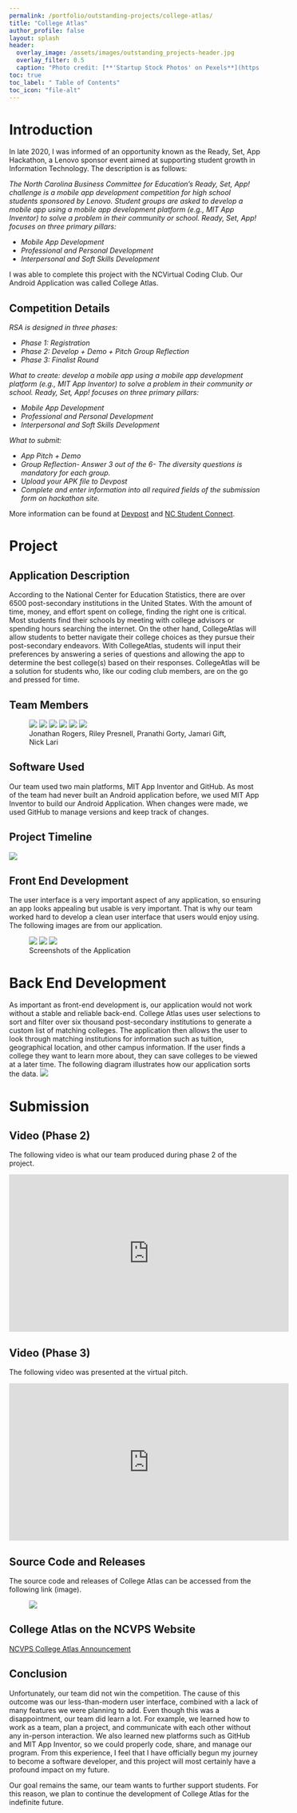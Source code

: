```yaml
---
permalink: /portfolio/outstanding-projects/college-atlas/
title: "College Atlas"
author_profile: false
layout: splash
header:
  overlay_image: /assets/images/outstanding_projects-header.jpg 
  overlay_filter: 0.5
  caption: "Photo credit: [**'Startup Stock Photos' on Pexels**](https://www.pexels.com/photo/blue-printer-paper-7376/)"
toc: true
toc_label: " Table of Contents"
toc_icon: "file-alt"
---
```


# Introduction
In late 2020, I was informed of an opportunity known as the Ready, Set, App Hackathon, a Lenovo sponsor event aimed at supporting student growth in Information Technology. The description is as follows:


*The North Carolina Business Committee for Education’s Ready, Set, App! challenge is a mobile app development competition for high school students sponsored by Lenovo. Student groups are asked to develop a mobile app using a mobile app development platform (e.g., MIT App Inventor) to solve a problem in their community or school. Ready, Set, App! focuses on three primary pillars:*
- *Mobile App Development*
- *Professional and Personal Development*
- *Interpersonal and Soft Skills Development*

I was able to complete this project with the NCVirtual Coding Club. Our Android Application was called College Atlas.

## Competition Details

*RSA is designed in three phases:*
- *Phase 1: Registration*
- *Phase 2: Develop + Demo + Pitch Group Reflection*
- *Phase 3: Finalist Round*

*What to create: develop a mobile app using a mobile app development platform (e.g., MIT App Inventor) to solve a problem in their community or school. Ready, Set, App! focuses on three primary pillars:*
- *Mobile App Development*
- *Professional and Personal Development*
- *Interpersonal and Soft Skills Development*

*What to submit:*
- *App Pitch + Demo*
- *Group Reflection- Answer 3 out of the 6- The diversity questions is mandatory for each group.*
- *Upload your APK file to Devpost*
- *Complete and enter information into all required fields of the submission form on hackathon site.*

More information can be found at <a href="http://web.archive.org/web/20201226191554/https://readysetapp.devpost.com/">Devpost</a> and <a href="https://web.archive.org/web/20210426190800/https://www.ncstudentconnect.com/ready-set-app-virtual-pitch-competition">NC Student Connect</a>.

# Project
## Application Description
According to the National Center for Education Statistics, there are over 6500 post-secondary institutions in the United States. With the amount of time, money, and effort spent on college, finding the right one is critical. Most students find their schools by meeting with college advisors or spending hours searching the internet. On the other hand, CollegeAtlas will allow students to better navigate their college choices as they pursue their post-secondary endeavors. With CollegeAtlas, students will input their preferences by answering a series of questions and allowing the app to determine the best college(s) based on their responses. CollegeAtlas will be a solution for students who, like our coding club members, are on the go and pressed for time.

## Team Members

<figure class="third">
    <a href="/assets/images/NCVirtual Coding Club/College Atlas/jonathan_rogers.jpg"><img src="/assets/images/NCVirtual Coding Club/College Atlas/jonathan_rogers.jpg"></a>
    <a href="/assets/images/NCVirtual Coding Club/College Atlas/riley_presnell.png"><img src="/assets/images/NCVirtual Coding Club/College Atlas/riley_presnell.png"></a>
    <a href="/assets/images/NCVirtual Coding Club/College Atlas/pranathi_gorty.jpg"><img src="/assets/images/NCVirtual Coding Club/College Atlas/pranathi_gorty.jpg"></a>
    <a href="/assets/images/NCVirtual Coding Club/College Atlas/jamari_gift.jpg"><img src="/assets/images/NCVirtual Coding Club/College Atlas/jamari_gift.jpg"></a>
    <a href="/assets/images/NCVirtual Coding Club/College Atlas/Logo.png"><img src="/assets/images/NCVirtual Coding Club/College Atlas/Logo.png"></a>
    <a href="/assets/images/NCVirtual Coding Club/College Atlas/nick_lari.jpg"><img src="/assets/images/NCVirtual Coding Club/College Atlas/nick_lari.jpg"></a>
    <figcaption>Jonathan Rogers, Riley Presnell, Pranathi Gorty, Jamari Gift, Nick Lari</figcaption>
</figure>

## Software Used
Our team used two main platforms, MIT App Inventor and GitHub. As most of the team had never built an Android application before, we used MIT App Inventor to build our Android Application. When changes were made, we used GitHub to manage versions and keep track of changes.

## Project Timeline
<a href="/assets/images/NCVirtual Coding Club/College Atlas/Ready, Set, App Competition Gantt Chart.jpg"><img src="/assets/images/NCVirtual Coding Club/College Atlas/Ready, Set, App Competition Gantt Chart.jpg"></a>

## Front End Development
The user interface is a very important aspect of any application, so ensuring an app looks appealing but usable is very important. That is why our team worked hard to develop a clean user interface that users would enjoy using. The following images are from our application.

<figure class="third">
    <a href="/assets/images/NCVirtual Coding Club/College Atlas/Location_Screen.jpg"><img src="/assets/images/NCVirtual Coding Club/College Atlas/Location_Screen.jpg"></a>
    <a href="/assets/images/NCVirtual Coding Club/College Atlas/College_List.jpg"><img src="/assets/images/NCVirtual Coding Club/College Atlas/College_List.jpg"></a>
    <a href="/assets/images/NCVirtual Coding Club/College Atlas/College_Information.jpg"><img src="/assets/images/NCVirtual Coding Club/College Atlas/College_Information.jpg"></a>
    <figcaption>Screenshots of the Application</figcaption>
</figure>

# Back End Development
As important as front-end development is, our application would not work without a stable and reliable back-end. College Atlas uses user selections to sort and filter over six thousand post-secondary institutions to generate a custom list of matching colleges. The application then allows the user to look through matching institutions for information such as tuition, geographical location, and other campus information. If the user finds a college they want to learn more about, they can save colleges to be viewed at a later time. The following diagram illustrates how our application sorts the data.
<a href="/assets/images/NCVirtual Coding Club/College Atlas/College Atlas Diagram.png"><img src="/assets/images/NCVirtual Coding Club/College Atlas/College Atlas Diagram.png"></a>

# Submission

## Video (Phase 2)
The following video is what our team produced during phase 2 of the project.
<iframe width="560" height="315" src="https://www.youtube.com/embed/JhFRBOiwsRQ" title="YouTube video player" frameborder="0" allow="accelerometer; autoplay; clipboard-write; encrypted-media; gyroscope; picture-in-picture" allowfullscreen></iframe>

## Video (Phase 3)
The following video was presented at the virtual pitch.
<iframe width="560" height="315" src="https://www.youtube.com/embed/-JLcN4vahf4" title="YouTube video player" frameborder="0" allow="accelerometer; autoplay; clipboard-write; encrypted-media; gyroscope; picture-in-picture" allowfullscreen></iframe>

## Source Code and Releases
The source code and releases of College Atlas can be accessed from the following link (image).
<figure class="half">
<a href="https://github.com/NCVirutal-Coding-Club/CollegeAtlas"><img src="/assets/images/NCVirtual Coding Club/College Atlas/GitHub Header Image.png"></a>
</figure>

## College Atlas on the NCVPS Website
<a href="https://ncvps.org/ncvirtual-coding-club-college-atlas/" target="_blank" class="btn btn--inverse btn--large">NCVPS College Atlas Announcement</a>

## Conclusion
Unfortunately, our team did not win the competition. The cause of this outcome was our less-than-modern user interface, combined with a lack of many features we were planning to add. Even though this was a disappointment, our team did learn a lot. For example, we learned how to work as a team, plan a project, and communicate with each other without any in-person interaction. We also learned new platforms such as GitHub and MIT App Inventor, so we could properly code, share, and manage our program. From this experience, I feel that I have officially begun my journey to become a software developer, and this project will most certainly have a profound impact on my future.

Our goal remains the same, our team wants to further support students. For this reason, we plan to continue the development of College Atlas for the indefinite future.
